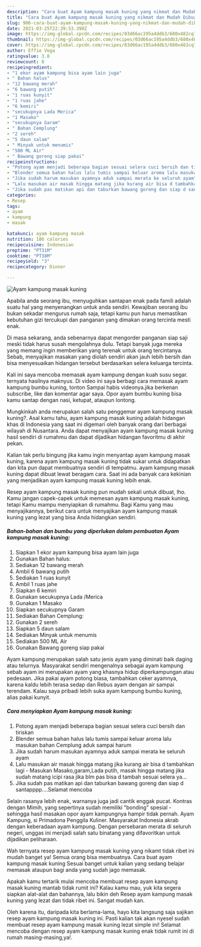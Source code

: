 ```yaml
---
description: "Cara buat Ayam kampung masak kuning yang nikmat dan Mudah Dibuat"
title: "Cara buat Ayam kampung masak kuning yang nikmat dan Mudah Dibuat"
slug: 906-cara-buat-ayam-kampung-masak-kuning-yang-nikmat-dan-mudah-dibuat
date: 2021-03-25T22:39:53.398Z
image: https://img-global.cpcdn.com/recipes/03d66ac195a4ddb3/680x482cq70/ayam-kampung-masak-kuning-foto-resep-utama.jpg
thumbnail: https://img-global.cpcdn.com/recipes/03d66ac195a4ddb3/680x482cq70/ayam-kampung-masak-kuning-foto-resep-utama.jpg
cover: https://img-global.cpcdn.com/recipes/03d66ac195a4ddb3/680x482cq70/ayam-kampung-masak-kuning-foto-resep-utama.jpg
author: Effie Vega
ratingvalue: 3.8
reviewcount: 8
recipeingredient:
- "1 ekor ayam kampung bisa ayam lain juga"
- " Bahan halus"
- "12 bawang merah"
- "6 bawang putih"
- "1 ruas kunyit"
- "1 ruas jahe"
- "6 kemiri"
- "secukupnya Lada Merica"
- "1 Masako"
- "secukupnya Garam"
- " Bahan Cemplung"
- "2 sereh"
- "5 daun salam"
- " Minyak untuk menumis"
- "500 ML Air"
- " Bawang goreng siap pakai"
recipeinstructions:
- "Potong ayam menjadi beberapa bagian sesuai selera cuci bersih dan tiriskan"
- "Blender semua bahan halus lalu tumis sampai keluar aroma lalu masukan bahan Cemplung aduk sampai harum"
- "Jika sudah harum masukan ayamnya aduk sampai merata ke seluruh ayam"
- "Lalu masukan air masak hingga matang jika kurang air bisa d tambahkan lagi Masukan Masako,garam,Lada putih, masak hingga matang jika sudah matang icipi rasa jika blm pas bisa d tambah sesuai selera ya..."
- "Jika sudah pas matikan api dan taburkan bawang goreng dan siap d santapppp....Selamat mencoba"
categories:
- Resep
tags:
- ayam
- kampung
- masak

katakunci: ayam kampung masak 
nutrition: 186 calories
recipecuisine: Indonesian
preptime: "PT31M"
cooktime: "PT38M"
recipeyield: "3"
recipecategory: Dinner

---
```



![Ayam kampung masak kuning](https://img-global.cpcdn.com/recipes/03d66ac195a4ddb3/680x482cq70/ayam-kampung-masak-kuning-foto-resep-utama.jpg)

Apabila anda seorang ibu, menyuguhkan santapan enak pada famili adalah suatu hal yang menyenangkan untuk anda sendiri. Kewajiban seorang ibu bukan sekadar mengurus rumah saja, tetapi kamu pun harus memastikan kebutuhan gizi tercukupi dan panganan yang dimakan orang tercinta mesti enak.

Di masa  sekarang, anda sebenarnya dapat mengorder panganan siap saji meski tidak harus susah mengolahnya dulu. Tetapi banyak juga mereka yang memang ingin memberikan yang terenak untuk orang tercintanya. Sebab, menyajikan masakan yang diolah sendiri akan jauh lebih bersih dan bisa menyesuaikan hidangan tersebut berdasarkan selera keluarga tercinta. 

Kali ini saya mencoba memasak ayam kampung dengan kuah susu segar. ternyata hasilnya maknyus. Di video ini saya berbagi cara memasak ayam kampung bumbu kuning, tonton Sampai habis videonya.jika berkenan subscribe, like dan komentar agar saya. Opor ayam bumbu kuning bisa kamu santap dengan nasi, ketupat, ataupun lontong.

Mungkinkah anda merupakan salah satu penggemar ayam kampung masak kuning?. Asal kamu tahu, ayam kampung masak kuning adalah hidangan khas di Indonesia yang saat ini digemari oleh banyak orang dari berbagai wilayah di Nusantara. Anda dapat menyajikan ayam kampung masak kuning hasil sendiri di rumahmu dan dapat dijadikan hidangan favoritmu di akhir pekan.

Kalian tak perlu bingung jika kamu ingin menyantap ayam kampung masak kuning, karena ayam kampung masak kuning tidak sukar untuk didapatkan dan kita pun dapat membuatnya sendiri di tempatmu. ayam kampung masak kuning dapat dibuat lewat beragam cara. Saat ini ada banyak cara kekinian yang menjadikan ayam kampung masak kuning lebih enak.

Resep ayam kampung masak kuning pun mudah sekali untuk dibuat, lho. Kamu jangan capek-capek untuk memesan ayam kampung masak kuning, tetapi Kamu mampu menyiapkan di rumahmu. Bagi Kamu yang mau menyajikannya, berikut cara untuk menyajikan ayam kampung masak kuning yang lezat yang bisa Anda hidangkan sendiri.

<!--inarticleads1-->

##### Bahan-bahan dan bumbu yang diperlukan dalam pembuatan Ayam kampung masak kuning:

1. Siapkan 1 ekor ayam kampung bisa ayam lain juga
1. Gunakan  Bahan halus:
1. Sediakan 12 bawang merah
1. Ambil 6 bawang putih
1. Sediakan 1 ruas kunyit
1. Ambil 1 ruas jahe
1. Siapkan 6 kemiri
1. Gunakan secukupnya Lada /Merica
1. Gunakan 1 Masako
1. Siapkan secukupnya Garam
1. Sediakan  Bahan Cemplung:
1. Gunakan 2 sereh
1. Siapkan 5 daun salam
1. Sediakan  Minyak untuk menumis
1. Sediakan 500 ML Air
1. Gunakan  Bawang goreng siap pakai


Ayam kampung merupakan salah satu jenis ayam yang diminati baik daging atau telurnya. Masyarakat sendiri mengenalnya sebagai ayam kampung sebab ayam ini merupakan ayam yang khasnya hidup diperkampungan atau pedesaan. Jika pakai ayam potong biasa, tambahkan ceker ayamnya, karena kaldu lebih terasa sedap dan Rebus ayam dengan air sampai terendam. Kalau saya pribadi lebih suka ayam kampung bumbu kuning, alias pakai kunyit. 

<!--inarticleads2-->

##### Cara menyiapkan Ayam kampung masak kuning:

1. Potong ayam menjadi beberapa bagian sesuai selera cuci bersih dan tiriskan
1. Blender semua bahan halus lalu tumis sampai keluar aroma lalu masukan bahan Cemplung aduk sampai harum
1. Jika sudah harum masukan ayamnya aduk sampai merata ke seluruh ayam
1. Lalu masukan air masak hingga matang jika kurang air bisa d tambahkan lagi - Masukan Masako,garam,Lada putih, masak hingga matang jika sudah matang icipi rasa jika blm pas bisa d tambah sesuai selera ya...
1. Jika sudah pas matikan api dan taburkan bawang goreng dan siap d santapppp....Selamat mencoba


Selain rasanya lebih enak, warnanya juga jadi cantik enggak pucat. Kontras dengan Mimih, yang sepertinya sudah memiliki &#34;bonding&#34; spesial - sehingga hasil masakan opor ayam kampungnya hampir tidak pernah. Ayam Kampung, si Primadona Penggila Kuliner. Masyarakat Indonesia akrab dengan keberadaan ayam kampung. Dengan persebaran merata di seluruh negeri, unggas ini menjadi salah satu binatang yang difavoritkan untuk dijadikan peliharaan. 

Wah ternyata resep ayam kampung masak kuning yang nikamt tidak ribet ini mudah banget ya! Semua orang bisa membuatnya. Cara buat ayam kampung masak kuning Sesuai banget untuk kalian yang sedang belajar memasak ataupun bagi anda yang sudah jago memasak.

Apakah kamu tertarik mulai mencoba membuat resep ayam kampung masak kuning mantab tidak rumit ini? Kalau kamu mau, yuk kita segera siapkan alat-alat dan bahannya, lalu bikin deh Resep ayam kampung masak kuning yang lezat dan tidak ribet ini. Sangat mudah kan. 

Oleh karena itu, daripada kita berlama-lama, hayo kita langsung saja sajikan resep ayam kampung masak kuning ini. Pasti kalian tak akan nyesel sudah membuat resep ayam kampung masak kuning lezat simple ini! Selamat mencoba dengan resep ayam kampung masak kuning enak tidak rumit ini di rumah masing-masing,ya!.

